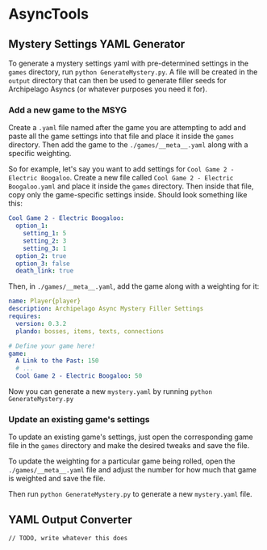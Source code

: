 # AsyncTools

## Mystery Settings YAML Generator

To generate a mystery settings yaml with pre-determined settings in the `games` directory, run `python GenerateMystery.py`. A file will be created in the `output` directory that can then be used to generate filler seeds for Archipelago Asyncs (or whatever purposes you need it for).

### Add a new game to the MSYG

Create a `.yaml` file named after the game you are attempting to add and paste all the game settings into that file and place it inside the `games` directory. Then add the game to the `./games/__meta__.yaml` along with a specific weighting.

So for example, let's say you want to add settings for `Cool Game 2 - Electric Boogaloo`. Create a new file called `Cool Game 2 - Electric Boogaloo.yaml` and place it inside the `games` directory. Then inside that file, copy only the game-specific settings inside. Should look something like this:

```yaml
Cool Game 2 - Electric Boogaloo:
  option_1:
    setting_1: 5
    setting_2: 3
    setting_3: 1
  option_2: true
  option_3: false
  death_link: true
```

Then, in `./games/__meta__.yaml`, add the game along with a weighting for it:

```yaml
name: Player{player}
description: Archipelago Async Mystery Filler Settings
requires:
  version: 0.3.2
  plando: bosses, items, texts, connections

# Define your game here!
game:
  A Link to the Past: 150
  # ...
  Cool Game 2 - Electric Boogaloo: 50

```

Now you can generate a new `mystery.yaml` by running `python GenerateMystery.py`

### Update an existing game's settings

To update an existing game's settings, just open the corresponding game file in the `games` directory and make the desired tweaks and save the file.

To update the weighting for a particular game being rolled, open the `./games/__meta__.yaml` file and adjust the number for how much that game is weighted and save the file.

Then run `python GenerateMystery.py` to generate a new `mystery.yaml` file.

## YAML Output Converter

`// TODO, write whatever this does`